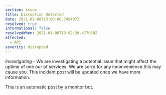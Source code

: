 ```yaml
---
section: issue
title: Disruption Detected
date: 2021-01-08T13:00:06.749407Z
resolved: true
informational: false
resolvedWhen: 2021-01-08T13:02:20.477050Z
affected:
  - API
severity: disrupted
---
```

*Investigating* - We are investigating a potential issue that might affect the uptime of one our of services. We are sorry for any inconvenience this may cause you. This incident post will be updated once we have more information.

This is an automatic post by a monitor bot.
        